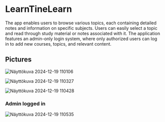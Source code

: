 # LearnTineLearn

The app enables users to browse various topics, each containing detailed notes and information on specific subjects. Users can easily select a topic and read through study material or notes associated with it. The application features an admin-only login system, where only authorized users can log in to add new courses, topics, and relevant content.

## Pictures
![Näyttökuva 2024-12-19 110106](https://github.com/user-attachments/assets/6e993f60-d78b-4f7c-bc04-97f90e5383dc)



![Näyttökuva 2024-12-19 110327](https://github.com/user-attachments/assets/a1175e7f-196f-4b51-b374-32446343e8bd)



![Näyttökuva 2024-12-19 110428](https://github.com/user-attachments/assets/3afca415-8b14-4873-a5f4-ccc8889ba559)



### Admin logged in
![Näyttökuva 2024-12-19 110535](https://github.com/user-attachments/assets/b06a7157-e93d-4455-aeab-199728150bd5)
